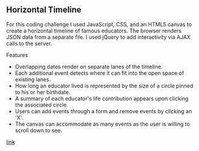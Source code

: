 ## Horizontal Timeline


For this coding challenge I used JavaScript, CSS, and an HTML5 canvas to create a horizontal timeline of famous educators. The browser renders JSON data from a separate file. I used jQuery to add interactivity via AJAX calls to the server.


Features

+ Overlapping dates render on separate lanes of the timeline.
+ Each additional event detects where it can fit into the open space of existing lanes.
+ How long an educator lived is represented by the size of a circle pinned to his or her birthdate.
+ A summary of each educator's life contribution appears upon clicking the associated circle.
+ Users can add events through a form and remove events by clicking an 'X'.
+ The canvas can accommodate as many events as the user is willing to scroll down to see.


[link](http://theresediede.com/horizontalTimeline-3wb7Dj3S1lf30cHgKuVY8y9R8g2Tr515)
